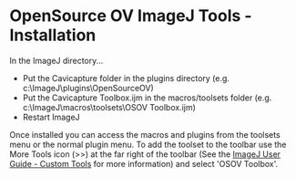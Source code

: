 # OpenSource OV ImageJ Tools - Installation

In the ImageJ directory...

* Put the Cavicapture folder in the plugins directory (e.g. c:\ImageJ\plugins\OpenSourceOV)
* Put the Cavicapture Toolbox.ijm in the macros/toolsets folder (e.g. c:\ImageJ\macros\toolsets\OSOV Toolbox.ijm)
* Restart ImageJ

Once installed you can access the macros and plugins from the toolsets menu or the normal plugin menu. To add the toolset to the toolbar use the More Tools icon (>>) at the far right of the toolbar (See the [ImageJ User Guide - Custom Tools](https://imagej.nih.gov/ij/docs/guide/146-20.html) for more information) and select 'OSOV Toolbox'.
